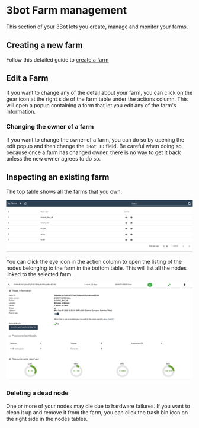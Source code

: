 # 3bot Farm management

This section of your 3Bot lets you create, manage and monitor your farms. 

<!-- * [Monitoring the nodes health and usage](inspecting-an-existing-farm) -->

## Creating a new farm

Follow this detailed guide to [create a farm](../../farming/farm_init.md)

## Edit a Farm

If you want to change any of the detail about your farm, you can click on the gear icon at the right side of the farm table under the actions column. This will open a popup containing a form that let you edit any of the farm's information.

### Changing the owner of a farm

If you want to change the owner of a farm, you can do so by opening the edit popup and then change the `3Bot ID` field. Be careful when doing so because once a farm has changed owner, there is no way to get it back unless the new owner agrees to do so.

## Inspecting an existing farm

The top table shows all the farms that you own:

![overview](./img/farm_management_overview.png)

You can click the eye icon in the action column to open the listing of the nodes belonging to the farm in the bottom table. This will list all the nodes linked to the selected farm.

![nodes listing](./img/farm_management_nodes.png)

### Deleting a dead node

One or more of your nodes may die due to hardware failures. If you want to clean it up and remove it from the farm, you can click the trash bin icon on the right side in the nodes tables.
